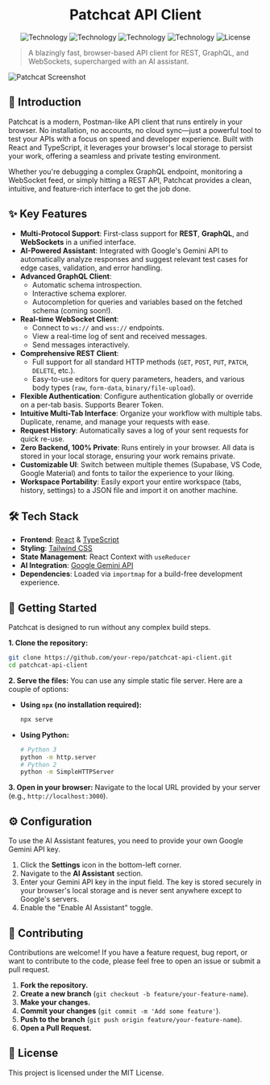 <p align="center">
  <h1 align="center">Patchcat API Client</h1>
</p>

<p align="center">
  <img alt="Technology" src="https://img.shields.io/badge/React-20232A?style=for-the-badge&logo=react&logoColor=61DAFB" />
  <img alt="Technology" src="https://img.shields.io/badge/TypeScript-007ACC?style=for-the-badge&logo=typescript&logoColor=white" />
  <img alt="Technology" src="https://img.shields.io/badge/Tailwind_CSS-38B2AC?style=for-the-badge&logo=tailwind-css&logoColor=white" />
  <img alt="Technology" src="https://img.shields.io/badge/Gemini_API-8E75B1?style=for-the-badge&logo=google-gemini&logoColor=white" />
  <img alt="License" src="https://img.shields.io/badge/License-MIT-green.svg?style=for-the-badge" />
</p>

> A blazingly fast, browser-based API client for REST, GraphQL, and WebSockets, supercharged with an AI assistant.

![Patchcat Screenshot](https://storage.googleapis.com/aici-prod-user-data/public/a752e259-26d1-4389-9d95-207d6d5337b5.png)

## 🚀 Introduction

Patchcat is a modern, Postman-like API client that runs entirely in your browser. No installation, no accounts, no cloud sync—just a powerful tool to test your APIs with a focus on speed and developer experience. Built with React and TypeScript, it leverages your browser's local storage to persist your work, offering a seamless and private testing environment.

Whether you're debugging a complex GraphQL endpoint, monitoring a WebSocket feed, or simply hitting a REST API, Patchcat provides a clean, intuitive, and feature-rich interface to get the job done.

## ✨ Key Features

- **Multi-Protocol Support**: First-class support for **REST**, **GraphQL**, and **WebSockets** in a unified interface.
- **AI-Powered Assistant**: Integrated with Google's Gemini API to automatically analyze responses and suggest relevant test cases for edge cases, validation, and error handling.
- **Advanced GraphQL Client**:
    - Automatic schema introspection.
    - Interactive schema explorer.
    - Autocompletion for queries and variables based on the fetched schema (coming soon!).
- **Real-time WebSocket Client**:
    - Connect to `ws://` and `wss://` endpoints.
    - View a real-time log of sent and received messages.
    - Send messages interactively.
- **Comprehensive REST Client**:
    - Full support for all standard HTTP methods (`GET`, `POST`, `PUT`, `PATCH`, `DELETE`, etc.).
    - Easy-to-use editors for query parameters, headers, and various body types (`raw`, `form-data`, `binary/file-upload`).
- **Flexible Authentication**: Configure authentication globally or override on a per-tab basis. Supports Bearer Token.
- **Intuitive Multi-Tab Interface**: Organize your workflow with multiple tabs. Duplicate, rename, and manage your requests with ease.
- **Request History**: Automatically saves a log of your sent requests for quick re-use.
- **Zero Backend, 100% Private**: Runs entirely in your browser. All data is stored in your local storage, ensuring your work remains private.
- **Customizable UI**: Switch between multiple themes (Supabase, VS Code, Google Material) and fonts to tailor the experience to your liking.
- **Workspace Portability**: Easily export your entire workspace (tabs, history, settings) to a JSON file and import it on another machine.

## 🛠️ Tech Stack

- **Frontend**: [React](https://reactjs.org/) & [TypeScript](https://www.typescriptlang.org/)
- **Styling**: [Tailwind CSS](https://tailwindcss.com/)
- **State Management**: React Context with `useReducer`
- **AI Integration**: [Google Gemini API](https://ai.google.dev/)
- **Dependencies**: Loaded via `importmap` for a build-free development experience.

## 🚀 Getting Started

Patchcat is designed to run without any complex build steps.

**1. Clone the repository:**
```bash
git clone https://github.com/your-repo/patchcat-api-client.git
cd patchcat-api-client
```

**2. Serve the files:**
You can use any simple static file server. Here are a couple of options:

- **Using `npx` (no installation required):**
  ```bash
  npx serve
  ```
- **Using Python:**
  ```bash
  # Python 3
  python -m http.server
  # Python 2
  python -m SimpleHTTPServer
  ```

**3. Open in your browser:**
Navigate to the local URL provided by your server (e.g., `http://localhost:3000`).

## ⚙️ Configuration

To use the AI Assistant features, you need to provide your own Google Gemini API key.

1.  Click the **Settings** icon in the bottom-left corner.
2.  Navigate to the **AI Assistant** section.
3.  Enter your Gemini API key in the input field. The key is stored securely in your browser's local storage and is never sent anywhere except to Google's servers.
4.  Enable the "Enable AI Assistant" toggle.

## 🤝 Contributing

Contributions are welcome! If you have a feature request, bug report, or want to contribute to the code, please feel free to open an issue or submit a pull request.

1.  **Fork the repository.**
2.  **Create a new branch** (`git checkout -b feature/your-feature-name`).
3.  **Make your changes.**
4.  **Commit your changes** (`git commit -m 'Add some feature'`).
5.  **Push to the branch** (`git push origin feature/your-feature-name`).
6.  **Open a Pull Request.**

## 📄 License

This project is licensed under the MIT License.
